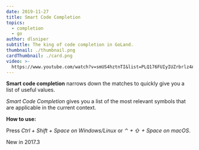 ```yaml
---
date: 2019-11-27
title: Smart Code Completion
topics:
  - completion
  - go
author: dlsniper
subtitle: The king of code completion in GoLand.
thumbnail: ./thumbnail.png
cardThumbnail: ./card.png
video: >-
  https://www.youtube.com/watch?v=smUS4hztnTI&list=PLQ176FUIyIUZrbrlz4AY1V8VzBJKZyVlW&index=150
---
```


**Smart code completion** narrows down the matches to quickly give you a
list of useful values.

_Smart Code Completion_ gives you a list of the most relevant symbols that are applicable in the current context.

**How to use:**

Press _Ctrl + Shift + Space on Windows/Linux_ or _⌃ + ⇧ + Space on macOS_.

<span class="tag is-rounded">New in 2017.3</span>
